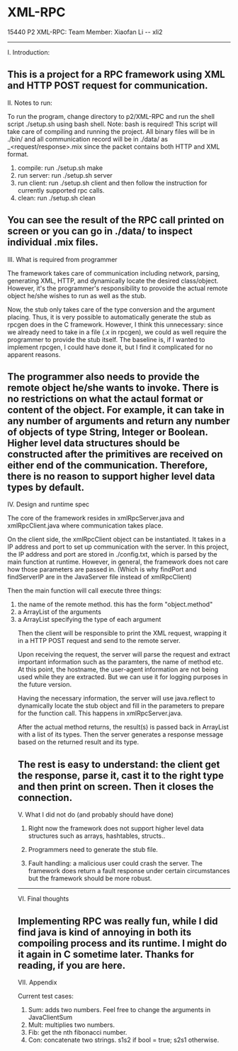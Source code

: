 XML-RPC
=======
15440 P2 XML-RPC:
Team Member: Xiaofan Li -- xli2

-------------------------------------------------------------------------
I. Introduction:

This is a project for a RPC framework using XML and HTTP POST request for 
communication.
--------------------------------------------------------------------------
II. Notes to run:

To run the program, change directory to p2/XML-RPC and run the shell script
./setup.sh using bash shell. Note: bash is required!
This script will take care of compiling and running the project. All binary
files will be in ./bin/ and all communication record will be in ./data/
as <time>_<request/response>.mix since the packet contains both HTTP and 
XML format. 

1. compile: run ./setup.sh make
2. run server: run ./setup.sh server
3. run client: run ./setup.sh client 
   and then follow the instruction for currently supported rpc calls. 
4. clean: run ./setup.sh clean

You can see the result of the RPC call printed on screen or you can go in
./data/ to inspect individual .mix files. 
--------------------------------------------------------------------------
III. What is required from programmer

The framework takes care of communication including network, parsing, 
generating XML, HTTP, and dynamically locate the desired class/object. 
However, it's the programmer's responsibility to provoide the actual
remote object he/she wishes to run as well as the stub. 

Now, the stub only takes care of the type conversion and the argument placing. 
Thus, it is very possible to automatically generate the stub as rpcgen does 
in the C framework. However, I think this unnecessary: since we already need to
take in a file (.x in rpcgen), we could as well require the programmer to 
provide the stub itself. The baseline is, if I wanted to implement rpcgen, 
I could have done it, but I find it complicated for no apparent reasons. 

The programmer also needs to provide the remote object he/she wants to invoke. 
There is no restrictions on what the actaul format or content of the object. 
For example, it can take in any number of arguments and return any number of
objects of type String, Integer or Boolean. Higher level data structures 
should be constructed after the primitives are received on either end of the 
communication. Therefore, there is no reason to support higher level data types
by default. 
--------------------------------------------------------------------------------
IV. Design and runtime spec

The core of the framework resides in xmlRpcServer.java and xmlRpcClient.java
where communication takes place. 

On the client side, the xmlRpcClient object can be instantiated. It takes in 
a IP address and port to set up communication with the server. In this project,
the IP address and port are stored in ./config.txt, which is parsed by the main
function at runtime. However, in general, the framework does not care how those 
parameters are passed in. (Which is why findPort and findServerIP are in the 
JavaServer file instead of xmlRpcClient)

Then the main function will call execute three things:
1. the name of the remote method. this has the form "object.method"
2. a ArrayList<Object> of the arguments
3. a ArrayList<String> specifying the type of each argument

Then the client will be responsible to print the XML request, wrapping it in a 
HTTP POST request and send to the remote server. 

Upon receiving the request, the server will parse the request and extract 
important information such as the paramters, the name of method etc. At this
point, the hostname, the user-agent information are not being used while they
are extracted. But we can use it for logging purposes in the future version. 

Having the necessary information, the server will use java.reflect to
dynamically locate the stub object and fill in the parameters to prepare 
for the function call. This happens in xmlRpcServer.java. 

After the actual method returns, the result(s) is passed back in ArrayList 
with a list of its types. Then the server generates a response message 
based on the returned result and its type. 

The rest is easy to understand: the client get the response, parse it, cast it
to the right type and then print on screen. Then it closes the connection. 
-------------------------------------------------------------------------------
V. What I did not do (and probably should have done)

1. Right now the framework does not support higher level data structures such 
   as arrays, hashtables, structs.. 

2. Programmers need to generate the stub file.

3. Fault handling: a malicious user could crash the server. The framework does
   return a fault response under certain circumstances but the framework should
   be more robust.
--------------------------------------------------------------------------------
VI. Final thoughts 

Implementing RPC was really fun, while I did find java is kind of annoying 
in both its compoiling process and its runtime. I might do it again in C 
sometime later. Thanks for reading, if you are here. 
--------------------------------------------------------------------------------
VII. Appendix

Current test cases:
1. Sum: adds two numbers. Feel free to change the arguments in JavaClientSum
2. Mult: multiplies two numbers.
3. Fib: get the nth fibonacci number. 
4. Con: concatenate two strings. s1s2 if bool = true; s2s1 otherwise. 
